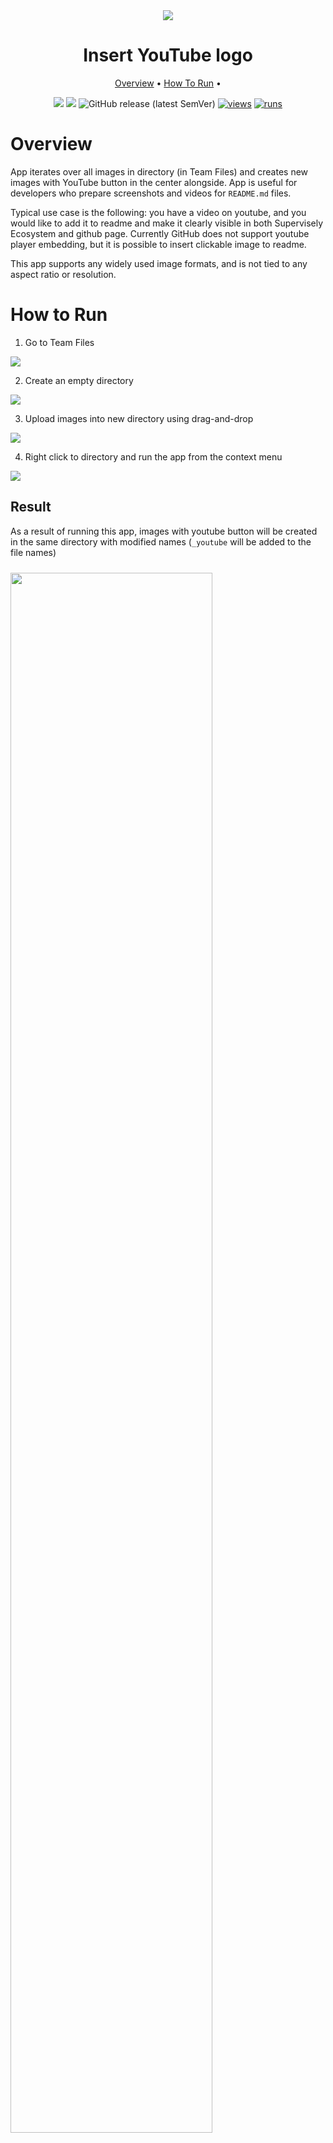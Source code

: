 <div align="center" markdown>
<img src="https://user-images.githubusercontent.com/115161827/202196829-fc71bc02-73b0-40a4-a02a-1e1ac9cad13e.jpg"/>  

# Insert YouTube logo

<p align="center">
  <a href="#Overview">Overview</a> •
  <a href="#How-To-Run">How To Run</a> •
</p>

[![](https://img.shields.io/badge/supervisely-ecosystem-brightgreen)](../../../../supervisely-ecosystem/insert-youtube-logo)
[![](https://img.shields.io/badge/slack-chat-green.svg?logo=slack)](https://supervisely.com/slack)
![GitHub release (latest SemVer)](https://img.shields.io/github/v/release/supervisely-ecosystem/insert-youtube-logo)
[![views](https://app.supervisely.com/img/badges/views/supervisely-ecosystem/insert-youtube-logo.png)](https://supervisely.com)
[![runs](https://app.supervisely.com/img/badges/runs/supervisely-ecosystem/insert-youtube-logo.png)](https://supervisely.com)

</div>

# Overview

App iterates over all images in directory (in Team Files) and creates new images with YouTube button in the center alongside. App is useful for developers who prepare screenshots and videos for `README.md` files.

Typical use case is the following: you have a video on youtube, and you would like to add it to readme and make it clearly visible in both Supervisely Ecosystem and github page. Currently GitHub does not support youtube player embedding, but it is possible to insert clickable image to readme.

This app supports any widely used image formats, and is not tied to any aspect ratio or resolution.

# How to Run

1. Go to Team Files

<img src="https://user-images.githubusercontent.com/115161827/202218609-485003e6-e295-4d3b-9bd5-fa302e43eea2.png">

2. Create an empty directory
<img src="https://user-images.githubusercontent.com/115161827/202220220-ff76d5d4-20b1-40ac-a0b3-8e2416131c4e.gif">

3. Upload images into new directory using drag-and-drop
  <img src="https://user-images.githubusercontent.com/115161827/202231709-a964351f-390f-41be-a685-4489d9845c33.gif">

4. Right click to directory and run the app from the context menu
<img src="https://user-images.githubusercontent.com/115161827/202220693-788ba804-6fc5-4ddd-87b3-494f459374d9.png">


## Result

As a result of running this app, images with youtube button will be created in the same directory with modified names (`_youtube` will be added to the file names)

<img src="https://user-images.githubusercontent.com/115161827/202250089-ff3083e3-50d9-4c1d-ba60-3f0cb93d75e4.gif" width="80%" style='padding-top: 10px'>

Then you can add the following code snippet to your README (do not forget to replace links in example):

```md
<a data-key="sly-embeded-video-link" href="https://youtu.be/e47rWdgK-_M" data-video-code="e47rWdgK-_M">
    <img src="https://i.imgur.com/sJdEEkN.png" alt="SLY_EMBEDED_VIDEO_LINK"  style="max-width:100%;">
</a>
```

Once you added it to your readme, it will be shown nicely in both Supervisely platform and GitHub.


In Supervisely  |  In GitHub
:-------------------------:|:-----------------------------------:
<img src="https://user-images.githubusercontent.com/115161827/202243190-fe28997c-2c70-46dd-9f15-9122b4ce9ad4.png" style="max-height: 300px; width: auto;"/>  |  <img src="https://user-images.githubusercontent.com/115161827/202243009-3e17cd2a-08ef-4636-9ed0-109b662dfe63.png" style="max-height: 300px; width: auto;"/>